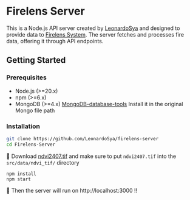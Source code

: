 # Firelens Server

This is a Node.js API server created by [LeonardoSya](https://github.com/LeonardoSya) and designed to provide data to [Firelens System](https://github.com/LeonardoSya/Firelens-System). The server fetches and processes fire data, offering it through API endpoints.


## Getting Started

### Prerequisites

- Node.js (>=20.x)
- npm (>=6.x)
- MongoDB (>=4.x)
[MongoDB-database-tools](https://www.mongodb.com/try/download/database-tools) Install it in the original Mongo file path

### Installation
```bash
git clone https://github.com/LeonardoSya/firelens-server
cd Firelens-Server
```
👋 Download  [ndvi2407.tif](https://drive.google.com/file/d/10kXJ_bZzjbioaZp3gPqhe46PHIIF8ySA/view?usp=drive_link) and make sure to put `ndvi2407.tif` into the `src/data/ndvi_tif/` directory
```
npm install
npm start
```

🎉 Then the server will run on http://localhost:3000 !!
